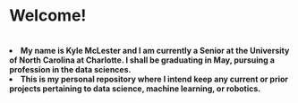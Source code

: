 <h1>Welcome!</h1>
<h4><br><li>My name is Kyle McLester and I am currently a Senior at the University of North Carolina at Charlotte. I shall be graduating in May, pursuing a profession
in the data sciences.<li>This is my personal repository where I intend keep any current or prior projects pertaining to data science, machine learning, or robotics.
